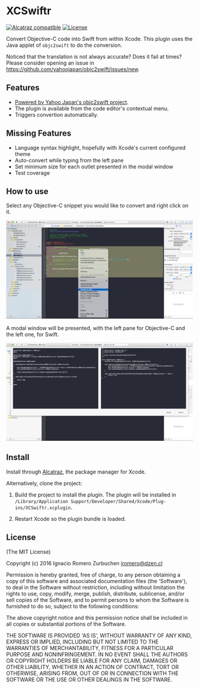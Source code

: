 # XCSwiftr

[![Alcatraz compatible](https://img.shields.io/badge/Alcatraz-compatible-4BC51D.svg?style=flat)](http://alcatraz.io/)
[![License](http://img.shields.io/badge/license-MIT-blue.svg)](http://opensource.org/licenses/MIT)

Convert Objective-C code into Swift from within Xcode.
This plugin uses the Java applet of `objc2swift` to do the conversion.

Noticed that the translation is not always accurate? Does it fail at times? Please consider opening an issue in https://github.com/yahoojapan/objc2swift/issues/new.

## Features

- [Powered by Yahoo Japan's objc2swift project](https://github.com/yahoojapan/objc2swift).
- The plugin is available from the code editor's contextual menu.
- Triggers convertion automatically.

## Missing Features

- Language syntax highlight, hopefully with Xcode's current configured theme
- Auto-convert while typing from the left pane
- Set minimum size for each outlet presented in the modal window
- Test coverage


## How to use

Select any Objective-C snippet you would like to convert and right click on it.

![contextual menu](./Documentation/Screenshots/screenshot_contextual_menu.png)


A modal window will be presented, with the left pane for Objective-C and the left one, for Swift.

![main view](./Documentation/Screenshots/screenshot_main.png)


## Install

Install through [Alcatraz](http://alcatraz.io/), the package manager for Xcode.

Alternatively, clone the project:

1. Build the project to install the plugin. The plugin will be installed in `/Library/Application Support/Developer/Shared/Xcode/Plug-ins/XCSwiftr.xcplugin`.

2. Restart Xcode so the plugin bundle is loaded.


## License
(The MIT License)

Copyright (c) 2016 Ignacio Romero Zurbuchen <iromero@dzen.cl>

Permission is hereby granted, free of charge, to any person obtaining a copy of this software and associated documentation files (the 'Software'), to deal in the Software without restriction, including without limitation the rights to use, copy, modify, merge, publish, distribute, sublicense, and/or sell copies of the Software, and to permit persons to whom the Software is furnished to do so, subject to the following conditions:

The above copyright notice and this permission notice shall be included in all copies or substantial portions of the Software.

THE SOFTWARE IS PROVIDED 'AS IS', WITHOUT WARRANTY OF ANY KIND, EXPRESS OR IMPLIED, INCLUDING BUT NOT LIMITED TO THE WARRANTIES OF MERCHANTABILITY, FITNESS FOR A PARTICULAR PURPOSE AND NONINFRINGEMENT. IN NO EVENT SHALL THE AUTHORS OR COPYRIGHT HOLDERS BE LIABLE FOR ANY CLAIM, DAMAGES OR OTHER LIABILITY, WHETHER IN AN ACTION OF CONTRACT, TORT OR OTHERWISE, ARISING FROM, OUT OF OR IN CONNECTION WITH THE SOFTWARE OR THE USE OR OTHER DEALINGS IN THE SOFTWARE.
